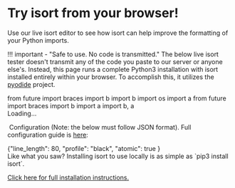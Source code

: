 Try isort from your browser!
========

Use our live isort editor to see how isort can help improve the formatting of your Python imports.

!!! important - "Safe to use. No code is transmitted."
    The below live isort tester doesn't transmit any of the code you paste to our server or anyone else's. Instead, this page runs a complete Python3 installation with isort installed entirely within your browser. To accomplish this, it utilizes the [pyodide](https://github.com/iodide-project/pyodide) project.

<head>
<script type="text/javascript">
    // set the pyodide files URL (packages.json, pyodide.asm.data etc)
    window.languagePluginUrl = 'https://cdn.jsdelivr.net/pyodide/v0.15.0/full/';
</script>
<script src="https://cdn.jsdelivr.net/pyodide/v0.15.0/full/pyodide.js" integrity="sha256-W+0Mr+EvJb1qJx9UZ9wuvd/uWrXCzeaEu6OzEEHMCik=" crossorigin="anonymous"></script>
<script src="https://pagecdn.io/lib/ace/1.4.5/ace.js" integrity="sha256-5Xkhn3k/1rbXB+Q/DX/2RuAtaB4dRRyQvMs83prFjpM=" crossorigin="anonymous"></script>
<link rel="stylesheet" type="text/css" href="https://pycqa.github.io/isort/docs/quick_start/interactive.css">
</head>


<div id="liveTester">
<div id="sideBySide">
<div id="inputEditor" class="editor">from future import braces
import b
import b
import os
import a
from future import braces
import b
import a
import b, a
</div>
<div id="outputEditor" class="editor">Loading...</div>
<div>

&nbsp;Configuration (Note: the below must follow JSON format). Full configuration guide is <a href="https://pycqa.github.io/isort/docs/configuration/options">here</a>:

<div id="configEditor" class="configurator">{"line_length": 80,
 "profile": "black",
 "atomic": true
}
</div>
</div>
</div>
</div>

<script src="https://pycqa.github.io/isort/docs/quick_start/interactive.js"></script>
<div style="clear:both;"></div>
Like what you saw? Installing isort to use locally is as simple as `pip3 install isort`.

[Click here for full installation instructions.](https://pycqa.github.io/isort/docs/quick_start/1.-install)
